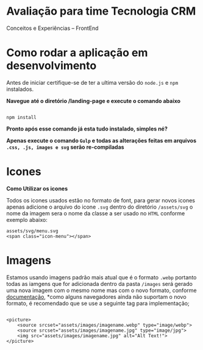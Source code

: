 # Avaliação para time Tecnologia CRM
Conceitos e Experiências – FrontEnd

# Como rodar a aplicação em desenvolvimento
Antes de iniciar certifique-se de ter a ultima versão do `node.js` e `npm` instalados.

**Navegue até o diretório /landing-page e execute o comando abaixo**
```

npm install

```

**Pronto após esse comando já esta tudo instalado, simples né?**

**Apenas execute o comando `Gulp` e todas as alterações feitas em arquivos `.css, .js, images e svg` serão re-compiladas**

# Icones

**Como Utilizar os icones**

Todos os icones usados estão no formato de font, para gerar novos icones apenas adicione o arquivo do icone `.svg` dentro do diretório `/assets/svg` o nome da imagem sera o nome da classe a ser usado no `HTML` conforme exemplo abaixo:

```
assets/svg/menu.svg
<span class="icon-menu"></span>

```

# Imagens

Estamos usando imagens padrão mais atual que é o formato `.webp` portanto todas as iamgens que for adicionada dentro da pasta `/images` será gerado uma nova imagem com o mesmo nome mas com o novo formato, conforme [documentação](https://developers.google.com/speed/webp/), *como alguns navegadores ainda não suportam o novo formato, é recomendado que se use a seguinte tag para implementação;

```

<picture>
    <source srcset="assets/images/imagename.webp" type="image/webp">
    <source srcset="assets/images/imagename.jpg" type="image/jpg"> 
    <img src="assets/images/imagename.jpg" alt="Alt Text!">
</picture>

```
